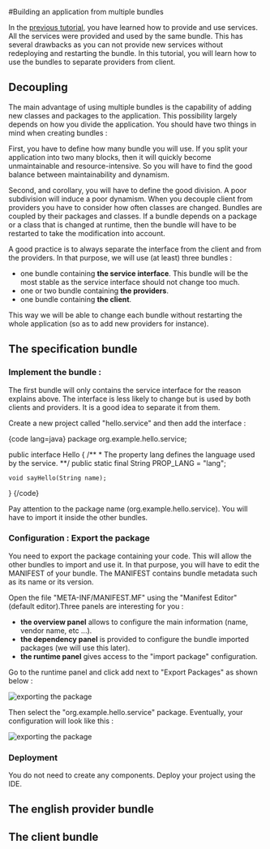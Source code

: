 <article markdown="1">

#Building an application from multiple bundles

In the [previous tutorial](/article/for-beginners/intro-services), you have learned how to provide and use services. All the services were provided and used by the same bundle. This has several drawbacks as you can not provide new services without redeploying and restarting the bundle. In this tutorial, you will learn how to use the bundles to separate providers from client.


## Decoupling

The main advantage of using multiple bundles is the capability of adding new classes and packages to the application. This possibility largely depends on how you divide the application. You should have two things in mind when creating bundles :

First, you have to define how many bundle you will use. If you split your application into two many blocks, then it will quickly become unmaintainable and resource-intensive. So you will have to find the good balance between maintainability and dynamism.

Second, and corollary, you will have to define the good division. A poor subdivision will induce a poor dynamism. When you decouple client from providers you have to consider how often classes are changed. Bundles are coupled by their packages and classes. If a bundle depends on a package or a class that is changed at runtime, then the bundle will have to be restarted to take the modification into account. 

A good practice is to always separate the interface from the client and from the providers. In that purpose, we will use (at least) three bundles :

+ one bundle containing **the service interface**. This bundle will be the most stable as the service interface should not change too much.
+ one or two bundle containing **the providers**.
+ one bundle containing **the client**.

This way we will be able to change each bundle without restarting the whole application (so as to add new providers for instance).


## The specification bundle

### Implement the bundle :
The first bundle will only contains the service interface for the reason explains above. The interface is less likely to change but is used by both clients and providers. It is a good idea to separate it from them.

Create a new project called "hello.service" and then add the interface :

{code lang=java}
package org.example.hello.service;

public interface Hello {
	/**
	* The property lang defines the language used by the service. 
	**/
	public static final String PROP_LANG = "lang";

	void sayHello(String name);
}
{/code}

Pay attention to the package name (org.example.hello.service). You will have to import it inside the other bundles.


### Configuration : Export the package

You need to export the package containing your code. This will allow the other bundles to import and use it.
In that purpose, you will have to edit the MANIFEST of your bundle. The MANIFEST contains bundle metadata such as its name or its version. 

Open the file "META-INF/MANIFEST.MF" using the "Manifest Editor" (default editor).Three panels are interesting for you :

+ **the overview panel** allows to configure the main information (name, vendor name, etc ...). 
+ **the dependency panel** is provided to configure the bundle imported packages (we will use this later).
+ **the runtime panel** gives access to the "import package" configuration. 

Go to the runtime panel and click add next to "Export Packages" as shown below :

![exporting the package]({#img#}/multiple-bundles/exportPackage1.png)

Then select the "org.example.hello.service" package. Eventually, your configuration will look like this :

![exporting the package]({#img#}/multiple-bundles/exportPackage2.png)



### Deployment

You do not need to create any components. Deploy your project using the IDE. 


## The english provider bundle

## The client bundle


</article>